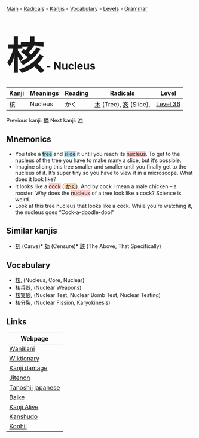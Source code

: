 <style> bigfont {font-size: 100px}</style>
[Main](../README.md) -
[Radicals](../radicals.md) -
[Kanjis](../kanjis.md) -
[Vocabulary](../vocabulary.md) -
[Levels](../levels.md) -
[Grammar](../grammar.md)
# <bigfont> 核</bigfont> - Nucleus 

| Kanji | Meanings | Reading | Radicals | Level |
| --- | --- | --- | --- | --- |
| 核 | Nucleus | かく | [木](../radicals/木.md) (Tree), [亥](../radicals/亥.md) (Slice),  | [Level 36](../levels/wk_level36.md) |

Previous kanji: [摘](摘.md) Next kanji: [沖](沖.md) 

## Mnemonics
 * You take a <span style="background-color:#ADD8E6"> tree</span> and <span style="background-color:#ADD8E6"> slice</span> it until you reach its <span style="background-color:#ffcccb"> nucleus</span>. To get to the nucleus of the tree you have to make many a slice, but it’s possible.
* Imagine slicing this tree smaller and smaller until you finally get to the nucleus of it. It’s super tiny so you have to view it in a microscope. What does it look like?
* It looks like a <span style="background-color:#ffcccb"> cock</span> (<span style="background-color:#fed8b1"> [かく](https://jisho.org/search/かく)</span>). And by cock I mean a male chicken – a rooster. Why does the <span style="background-color:#ffcccb"> nucleus</span> of a tree look like a cock? Science is weird.
* Look at this tree nucleus that looks like a cock. While you’re watching it, the nucleus goes “Cock-a-doodle-doo!”


## Similar kanjis
 * [刻](刻.md) (Carve)* [劾](劾.md) (Censure)* [該](該.md) (The Above, That Specifically)


## Vocabulary
 * [核](../vocabulary/核.md), (Nucleus, Core, Nuclear)
* [核兵器](../vocabulary/核.md), (Nuclear Weapons)
* [核実験](../vocabulary/核.md), (Nuclear Test, Nuclear Bomb Test, Nuclear Testing)
* [核分裂](../vocabulary/核.md), (Nuclear Fission, Karyokinesis)



## Links 

| Webpage |
| --- |
| [Wanikani          ](https://www.wanikani.com/kanji/核) |
| [Wiktionary        ](https://en.wiktionary.org/wiki/核) |
| [Kanji damage      ](http://www.kanjidamage.com/kanji/search?utf8=✓&q=核) |
| [Jitenon           ](https://jitenon.com/kanji/核) |
| [Tanoshii japanese ](https://www.tanoshiijapanese.com/dictionary/kanji.cfm?k=核) |
| [Baike             ](https://baike.baidu.com/item/核) |
| [Kanji Alive       ](https://app.kanjialive.com/核) |
| [Kanshudo          ](https://www.kanshudo.com/searchmn?q=核) |
| [Koohii            ](https://kanji.koohii.com/study/kanji/核) |

